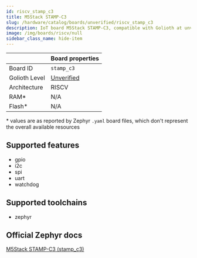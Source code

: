 ```yaml
---
id: riscv_stamp_c3
title: M5Stack STAMP-C3
slug: /hardware/catalog/boards/unverified/riscv_stamp_c3
description: IoT board M5Stack STAMP-C3, compatible with Golioth at unverified level.
image: /img/boards/riscv/null
sidebar_class_name: hide-item
---
```


[//]: # (This is an auto-generated file, do not edit! Changes to it will be lost upon re-generation)



|                | Board properties     |
| -------------  | -------------------- |
| Board ID       | `stamp_c3` |
| Golioth Level  | [Unverified](/hardware#unverified-boards) |
| Architecture   | RISCV |
| RAM*           | N/A |
| Flash*         | N/A |

\* values are as reported by Zephyr `.yaml` board files, which don't represent the overall available resources



## Supported features

* gpio
* i2c
* spi
* uart
* watchdog

## Supported toolchains

* zephyr

## Official Zephyr docs

[M5Stack STAMP-C3 (stamp_c3)](https://docs.zephyrproject.org/latest/boards/riscv/stamp_c3/doc/index.html)
